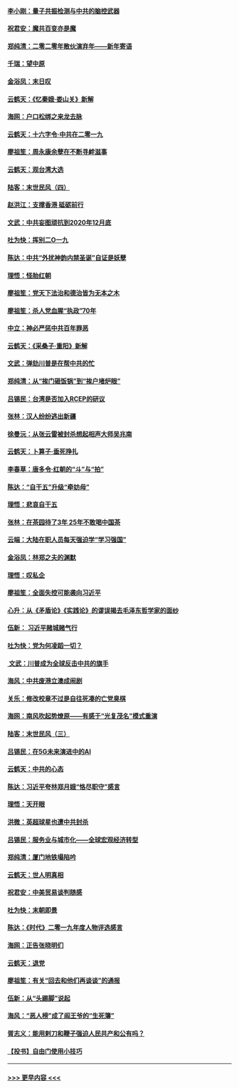 #### [李小刚：量子共振检测与中共的脑控武器](../pages/nsc993/n11754518.md?t=12301622) 
#### [祝君安：魔共百变亦是魔](../pages/nsc993/n11754469.md?t=12301622) 
#### [郑纯清：二零二零年散伙演弃年——新年寄语](../pages/nsc993/n11754195.md?t=12301622) 
#### [千瑞：望中原](../pages/nsc993/n11754159.md?t=12301622) 
#### [金浴凤：末日叹](../pages/nsc993/n11752359.md?t=12301622) 
#### [云鹤天：《忆秦娥‧娄山关》新解](../pages/nsc993/n11752348.md?t=12301622) 
#### [海网：户口松绑之来龙去脉](../pages/nsc993/n11752328.md?t=12301622) 
#### [云鹤天：十六字令‧中共在二零一九](../pages/nsc993/n11752305.md?t=12301622) 
#### [廖祖笙：周永康余孽在不断寻衅滋事](../pages/nsc993/n11751013.md?t=12301622) 
#### [云鹤天：观台湾大选](../pages/nsc993/n11751007.md?t=12301622) 
#### [陆客：末世民风（四）](../pages/nsc993/n11749203.md?t=12301622) 
#### [赵洪江：支撑香港 砥砺前行](../pages/nsc993/n11748482.md?t=12301622) 
#### [文武：中共妄图顽抗到2020年12月底](../pages/nsc993/n11748446.md?t=12301622) 
#### [吐为快：挥别二O一九](../pages/nsc993/n11748411.md?t=12301622) 
#### [陈达：中共“外扰神韵内禁圣诞”自证是妖孽](../pages/nsc993/n11748226.md?t=12301622) 
#### [理悟：怪胎红朝](../pages/nsc993/n11748206.md?t=12301622) 
#### [廖祖笙：党天下法治和德治皆为无本之木](../pages/nsc993/n11748135.md?t=12301622) 
#### [廖祖笙：杀人党血腥“执政”70年](../pages/nsc993/n11745144.md?t=12301622) 
#### [中立：神必严惩中共百年罪恶](../pages/nsc993/n11744970.md?t=12301622) 
#### [云鹤天：《采桑子‧重阳》新解](../pages/nsc993/n11744948.md?t=12301622) 
#### [文武：弹劾川普是在帮中共的忙](../pages/nsc993/n11744758.md?t=12301622) 
#### [郑纯清：从“挨门砸饭锅”到“挨户堵炉眼”](../pages/nsc993/n11744745.md?t=12301622) 
#### [吕锡民：台湾是否加入RCEP的研议](../pages/nsc993/n11744701.md?t=12301622) 
#### [张林：汉人纷纷逃出新疆](../pages/nsc993/n11743530.md?t=12301622) 
#### [徐曼沅：从张云雷被封杀想起相声大师吴兆南](../pages/nsc993/n11741816.md?t=12301622) 
#### [云鹤天：卜算子‧垂死挣扎](../pages/nsc993/n11739956.md?t=12301622) 
#### [李春草：唐多令‧红朝的“斗”与“拍”](../pages/nsc993/n11739830.md?t=12301622) 
#### [陈达：“自干五”升级“牵妨母”](../pages/nsc993/n11739724.md?t=12301622) 
#### [理悟：悲哀自干五](../pages/nsc993/n11739547.md?t=12301622) 
#### [张林：在茶园待了3年 25年不敢喝中国茶](../pages/nsc993/n11739240.md?t=12301622) 
#### [云端：大陆在职人员每天强迫学“学习强国”](../pages/nsc993/n11738735.md?t=12301622) 
#### [金浴凤：林郑之夫的渊默](../pages/nsc993/n11737735.md?t=12301622) 
#### [理悟：叹私企](../pages/nsc993/n11737715.md?t=12301622) 
#### [廖祖笙：全面失控可能袭向习近平](../pages/nsc993/n11737704.md?t=12301622) 
#### [心升：从《矛盾论》《实践论》的谬误揭去毛泽东哲学家的面纱](../pages/nsc993/n11736962.md?t=12301622) 
#### [伍新： 习近平赌城赌气行](../pages/nsc993/n11736929.md?t=12301622) 
#### [吐为快：党为何凌蹈一切？](../pages/nsc993/n11736915.md?t=12301622) 
#### [ 文武：川普成为全球反击中共的旗手](../pages/nsc993/n11736882.md?t=12301622) 
#### [海风：中共废港立澳成闹剧](../pages/nsc993/n11735857.md?t=12301622) 
#### [关乐：修改校章不过是自往死凑的亡党臭棋](../pages/nsc993/n11735097.md?t=12301622) 
#### [海网：南风吹起势燎原——有感于“光复茂名”模式重演](../pages/nsc993/n11732308.md?t=12301622) 
#### [陆客：末世民风（三）](../pages/nsc993/n11732211.md?t=12301622) 
#### [吕锡民：在5G未来演进中的AI](../pages/nsc993/n11730010.md?t=12301622) 
#### [云鹤天：中共的心态](../pages/nsc993/n11729906.md?t=12301622) 
#### [陈达：习近平夸林郑月娥“恪尽职守”感言](../pages/nsc993/n11729881.md?t=12301622) 
#### [理悟：天开眼](../pages/nsc993/n11729699.md?t=12301622) 
#### [洪微：英超球星也遭中共封杀](../pages/nsc993/n11727243.md?t=12301622) 
#### [吕锡民：服务业与城市化——全球宏观经济转型](../pages/nsc993/n11725845.md?t=12301622) 
#### [郑纯清：厦门地铁塌陷吟](../pages/nsc993/n11725813.md?t=12301622) 
#### [云鹤天：世人明真相](../pages/nsc993/n11725621.md?t=12301622) 
#### [祝君安：中美贸易谈判随感](../pages/nsc993/n11725609.md?t=12301622) 
#### [吐为快：末朝即景](../pages/nsc993/n11723365.md?t=12301622) 
#### [陈达：《时代》二零一九年度人物评选感言](../pages/nsc993/n11723337.md?t=12301622) 
#### [海网：正告张晓明们](../pages/nsc993/n11723228.md?t=12301622) 
#### [云鹤天：退党](../pages/nsc993/n11723056.md?t=12301622) 
#### [廖祖笙：有关“回去和他们再谈谈”的通报](../pages/nsc993/n11722442.md?t=12301622) 
#### [伍新：从“头踢脚”说起](../pages/nsc993/n11722429.md?t=12301622) 
#### [海风：“恶人榜”成了阎王爷的“生死簿”](../pages/nsc993/n11722272.md?t=12301622) 
#### [胥志义：能用剌刀和鞭子强迫人民共产和公有吗？](../pages/nsc993/n11720569.md?t=12301622) 
#### [【投书】自由门使用小技巧](../pages/nsc993/n11720180.md?t=12301622) 

----
#### [ >>> 更早内容 <<< ](../indexes/nsc993-earlier.md)

